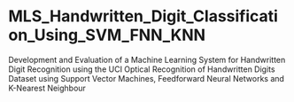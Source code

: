 # MLS_Handwritten_Digit_Classification_Using_SVM_FNN_KNN
Development and Evaluation of a Machine Learning System for Handwritten Digit Recognition using the UCI Optical Recognition of Handwritten Digits Dataset using Support Vector Machines, Feedforward Neural Networks and K-Nearest Neighbour
